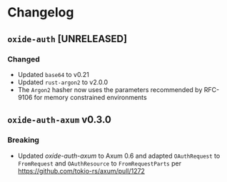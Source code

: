 # Changelog

## `oxide-auth` [UNRELEASED]

### Changed

- Updated `base64` to v0.21
- Updated `rust-argon2` to v2.0.0
- The `Argon2` hasher now uses the parameters recommended by RFC-9106 for memory constrained environments

## `oxide-auth-axum` v0.3.0

### Breaking 

- Updated *oxide-auth-axum* to Axum 0.6 and adapted `OAuthRequest` to `FromRequest` and `OAuthResource` to `FromRequestParts` per https://github.com/tokio-rs/axum/pull/1272
